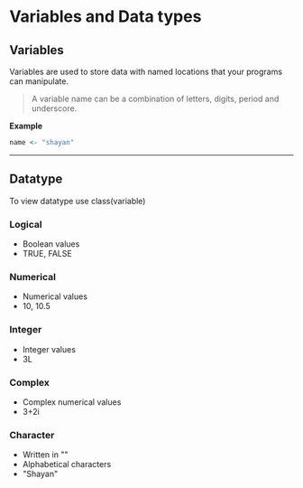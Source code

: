 # Variables and Data types
## Variables
Variables are used to store data with named locations that your programs can manipulate.

> A variable name can be a combination of letters, digits, period and underscore.

**Example**
```R
name <- "shayan"
```

---
## Datatype 
To view datatype use class(variable)

### Logical 
- Boolean values 
- TRUE, FALSE

### Numerical
- Numerical values
- 10, 10.5

### Integer
- Integer values
- 3L 

### Complex
- Complex numerical values
- 3+2i

### Character 
- Written in ""
- Alphabetical characters 
- "Shayan"